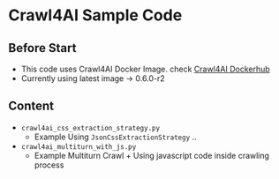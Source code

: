 # Crawl4AI Sample Code

## Before Start
- This code uses Crawl4AI Docker Image. check [Crawl4AI Dockerhub](https://hub.docker.com/r/unclecode/crawl4ai)
- Currently using latest image -> 0.6.0-r2 

## Content
- `crawl4ai_css_extraction_strategy.py`
    - Example Using `JsonCssExtractionStrategy` ..
- `crawl4ai_multiturn_with_js.py`
    - Example Multiturn Crawl + Using javascript code inside crawling process